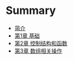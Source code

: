 # Summary

* [简介](README.md)
* [第1章 基础](chapter1.md)
* [第2章 控制结构和函数](chapter2.md)
* [第3章 数组相关操作](chapter3.md)

